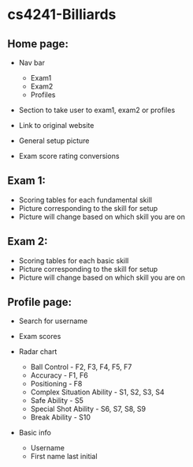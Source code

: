 # cs4241-Billiards


## Home page:
- Nav bar
	* Exam1
	* Exam2
	* Profiles

- Section to take user to exam1, exam2 or profiles
- Link to original website
- General setup picture
- Exam score rating conversions


## Exam 1:
- Scoring tables for each fundamental skill
- Picture corresponding to the skill for setup
- Picture will change based on which skill you are on


## Exam 2:
- Scoring tables for each basic skill
- Picture corresponding to the skill for setup
- Picture will change based on which skill you are on


## Profile page:
- Search for username
- Exam scores
- Radar chart
	* Ball Control - F2, F3, F4, F5, F7
	* Accuracy - F1, F6
	* Positioning - F8
	* Complex Situation Ability - S1, S2, S3, S4
	* Safe Ability - S5
	* Special Shot Ability - S6, S7, S8, S9
	* Break Ability - S10
					
- Basic info
	* Username
	* First name last initial
